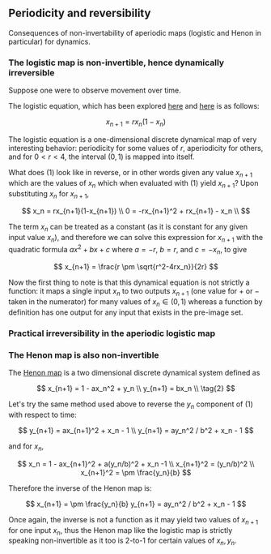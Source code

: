 ## Periodicity and reversibility

Consequences of non-invertability of aperiodic maps (logistic and Henon in particular) for dynamics.  

### The logistic map is non-invertible, hence dynamically irreversible

Suppose one were to observe movement over time.  

The logistic equation, which has been explored [here](https://blbadger.github.io/logistic-map.html) and [here](https://blbadger.github.io/logistic-boundary.html) is as follows:

$$
x_{n+1} = rx_n(1-x_n)
\tag{1}
$$

The logistic equation is a one-dimensional discrete dynamical map of very interesting behavior: periodicity for some values of $r$, aperiodicity for others, and for $0 < r < 4$, the interval $(0, 1)$ is mapped into itself. 

What does (1) look like in reverse, or in other words given any value $x_{n+1}$ which are the values of $x_n$ which when evaluated with (1) yield $x_{n+1}$?  Upon substituting $x_n$ for $x_{n+1}$, 

$$
x_n = rx_{n+1}(1-x_{n+1}) \\
0 = -rx_{n+1}^2 + rx_{n+1} - x_n \\
$$

The term $x_n$ can be treated as a constant (as it is constant for any given input value $x_n$), and therefore we can solve this expression for $x_{n+1}$ with the quadratic formula $ax^2 + bx + c$ where $a = -r$, $b = r$, and $c = -x_n$, to give

$$
x_{n+1} = \frac{r \pm \sqrt{r^2-4rx_n}}{2r}
$$

Now the first thing to note is that this dynamical equation is not strictly a function: it maps a single input $x_n$ to two outputs $x_{n+1}$ (one value for $+$ or $-$ taken in the numerator) for many values of $x_n \in (0, 1)$ whereas a function by definition has one output for any input that exists in the pre-image set.  



### Practical irreversibility in the aperiodic logistic map



### The Henon map is also non-invertible

The [Henon map](https://blbadger.github.io/henon-map.html) is a two dimensional discrete dynamical system defined as

$$
x_{n+1} = 1 - ax_n^2 + y_n \\
y_{n+1} = bx_n \\
\tag{2}
$$

Let's try the same method used above to reverse the $y_n$ component of (1) with respect to time:

$$
y_{n+1} = ax_{n+1}^2 + x_n - 1 \\
y_{n+1} = ay_n^2 / b^2 + x_n - 1
$$

and for $x_n$, 

$$
x_n = 1 - ax_{n+1}^2 + a(y_n/b)^2 + x_n -1 \\
x_{n+1}^2 = (y_n/b)^2 \\
x_{n+1}^2 = \pm \frac{y_n}{b}
$$

Therefore the inverse of the Henon map is:

$$
x_{n+1} = \pm \frac{y_n}{b}
y_{n+1} = ay_n^2 / b^2 + x_n - 1
$$

Once again, the inverse is not a function as it may yield two values of $x_{n+1}$ for one input $x_n$, thus the Henon map like the logistic map is strictly speaking non-invertible as it too is 2-to-1 for certain values of $x_n, y_n$.  















